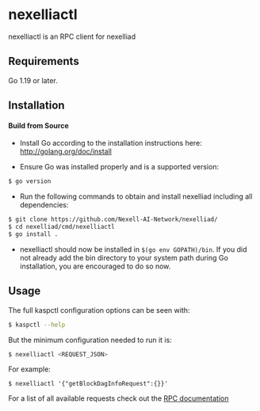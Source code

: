 # nexelliactl

nexelliactl is an RPC client for nexelliad

## Requirements

Go 1.19 or later.

## Installation

#### Build from Source

- Install Go according to the installation instructions here:
  http://golang.org/doc/install

- Ensure Go was installed properly and is a supported version:

```bash
$ go version
```

- Run the following commands to obtain and install nexelliad including all dependencies:

```bash
$ git clone https://github.com/Nexell-AI-Network/nexelliad/
$ cd nexelliad/cmd/nexelliactl
$ go install .
```

- nexelliactl should now be installed in `$(go env GOPATH)/bin`. If you did not already add the bin directory to your
  system path during Go installation, you are encouraged to do so now.

## Usage

The full kaspctl configuration options can be seen with:

```bash
$ kaspctl --help
```

But the minimum configuration needed to run it is:

```bash
$ nexelliactl <REQUEST_JSON>
```

For example:

```
$ nexelliactl '{"getBlockDagInfoRequest":{}}'
```

For a list of all available requests check out the [RPC documentation](infrastructure/network/netadapter/server/grpcserver/protowire/rpc.md)